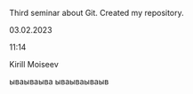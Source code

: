 Third seminar about Git. Created my repository.

03.02.2023

11:14

Kirill Moiseev

ываываыва
ываываываыв
